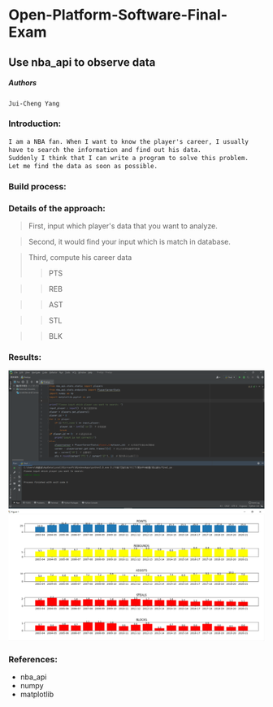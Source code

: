 # Open-Platform-Software-Final-Exam
## Use nba_api to observe data
##### Authors
    Jui-Cheng Yang
### Introduction:
    I am a NBA fan. When I want to know the player's career, I usually have to search the information and find out his data.
    Suddenly I think that I can write a program to solve this problem. 
    Let me find the data as soon as possible.
### Build process:
    
### Details of the approach:
> First, input which player's data that you want to analyze.

>Second, it would find your input which is match in database.

> Third, compute his career data
>>PTS
   
>>REB     
         
>>AST

>>STL

   >>BLK
### Results:
   ![image](https://github.com/yjc1028/Open-Platform-Software-Final-Exam/blob/main/example(input).png)
   ![image](https://github.com/yjc1028/Open-Platform-Software-Final-Exam/blob/main/example(LeBron).png)
### References:
   * nba_api
   * numpy
   * matplotlib
